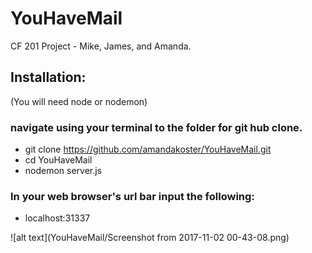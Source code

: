 # YouHaveMail
CF 201 Project - Mike, James, and Amanda.

## Installation:
(You will need node or nodemon)
 ### navigate using your terminal to the folder for git hub clone.
- git clone https://github.com/amandakoster/YouHaveMail.git
- cd YouHaveMail
- nodemon server.js
### In your web browser's url bar input the following: 
- localhost:31337

![alt text](YouHaveMail/Screenshot from 2017-11-02 00-43-08.png)

